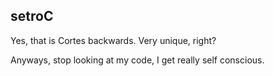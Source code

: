 ## setroC

Yes, that is Cortes backwards. Very unique, right?

Anyways, stop looking at my code, I get really self conscious.

